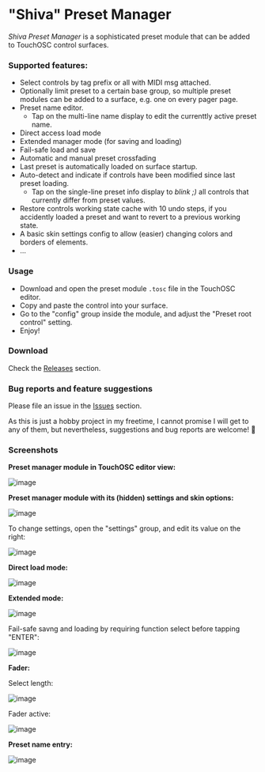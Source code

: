 # "Shiva" Preset Manager

*Shiva Preset Manager* is a sophisticated preset module that can be added to TouchOSC control surfaces.

### Supported features:
- Select controls by tag prefix or all with MIDI msg attached.
- Optionally limit preset to a certain base group, so multiple preset modules can be added to a surface, e.g. one on every pager page.
- Preset name editor.
  - Tap on the multi-line name display to edit the currenttly active preset name.
- Direct access load mode
- Extended manager mode (for saving and loading)
- Fail-safe load and save
- Automatic and manual preset crossfading
- Last preset is automatically loaded on surface startup.
- Auto-detect and indicate if controls have been modified since last preset loading.
  - Tap on the single-line preset info display to *blink ;)* all controls that currently differ from preset values.
- Restore controls working state cache with 10 undo steps, if you accidently loaded a preset and want to revert to a previous working state.
- A basic skin settings config to allow (easier) changing colors and borders of elements.
- ...

### Usage

- Download and open the preset module `.tosc` file in the TouchOSC editor.
- Copy and paste the control into your surface.
- Go to the "config" group inside the module, and adjust the "Preset root control" setting.
- Enjoy!

### Download

Check the [Releases](https://github.com/bobbadshy/touchosc_shiva_preset_manager/releases) section.

### Bug reports and feature suggestions

Please file an issue in the [Issues](https://github.com/bobbadshy/touchosc_shiva_preset_manager/issues) section.

As this is just a hobby project in my freetime, I cannot promise I will get to any of them, but nevertheless, suggestions and bug reports are welcome! 🙂

### Screenshots

**Preset manager module in TouchOSC editor view:**

![image](https://github.com/user-attachments/assets/45b2a77f-6f18-4974-a17b-d0ed00175eac)

**Preset manager module with its (hidden) settings and skin options:**

![image](https://github.com/user-attachments/assets/e038f75b-e762-4125-aab5-cf6a5ccd16dc)

To change settings, open the "settings" group, and edit its value on the right:

![image](https://github.com/user-attachments/assets/1000ed6a-0be0-4f4e-b27d-7a289107bfd7)

**Direct load mode:**

![image](https://github.com/user-attachments/assets/4d999af5-5f7c-4e57-853d-a21dd1ddeee1)

**Extended mode:**

![image](https://github.com/user-attachments/assets/3532fbd3-a83e-4c80-9f2e-0265b459f151)

Fail-safe savng and loading by requiring function select before tapping "ENTER":

![image](https://github.com/user-attachments/assets/69cf5947-68a0-4251-859a-c2d13b89f203)

**Fader:**

Select length:

![image](https://github.com/user-attachments/assets/ad3f555f-fae2-40b0-9804-bf69d323fe62)

Fader active:

![image](https://github.com/user-attachments/assets/c0886cd2-5cf1-4b9b-9761-bbf7ce6bec0c)

**Preset name entry:**

![image](https://github.com/user-attachments/assets/c4e254d5-d08f-45a3-a68d-63793c6b64bb)
